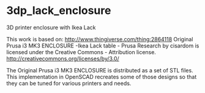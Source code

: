 # 3dp_lack_enclosure
3D printer enclosure with Ikea Lack

This work is based on:
 http://www.thingiverse.com/thing:2864118
 Original Prusa i3 MK3 ENCLOSURE -Ikea Lack table -
   Prusa Research by cisardom is licensed under
   the Creative Commons - Attribution license.
   http://creativecommons.org/licenses/by/3.0/

The Original Prusa i3 MK3 ENCLOSURE is distributed as a set of STL
files.  This implementation in OpenSCAD recreates some of those designs
so that they can be tuned for various printers and needs.
